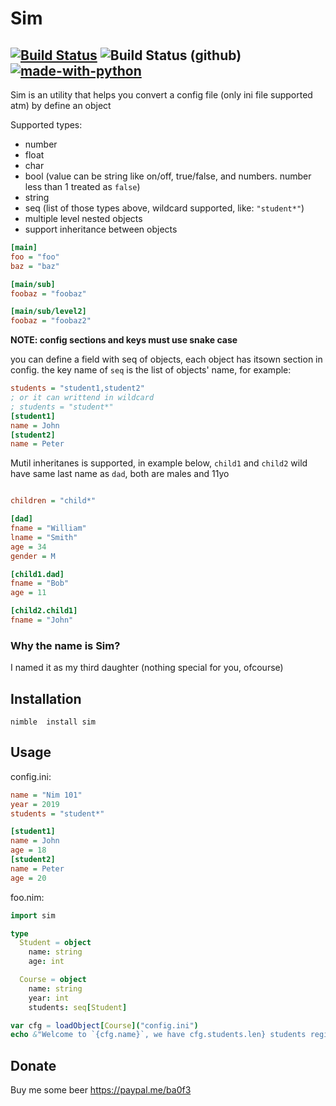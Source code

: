 # Sim

[![Build Status](https://travis-ci.org/ba0f3/sim.nim.svg?branch=master)](https://travis-ci.org/ba0f3/sim.nim) ![Build Status (github)](https://github.com/ba0f3/sim.nim/workflows/Build/badge.svg) [![made-with-python](https://img.shields.io/badge/Made%20with-Nim-ffc200.svg)](https://nim-lang.org/)
-------

Sim is an utility that helps you convert a config file (only ini file supported atm) by define an object

Supported types:
- number
- float
- char
- bool (value can be string like on/off, true/false, and numbers. number less than 1 treated as `false`)
- string
- seq (list of those types above, wildcard supported, like: `"student*"`)
- multiple level nested objects
- support inheritance between objects
```ini
[main]
foo = "foo"
baz = "baz"

[main/sub]
foobaz = "foobaz"

[main/sub/level2]
foobaz = "foobaz2"
```

**NOTE: config sections and keys must use snake case**

you can define a field with seq of objects, each object has itsown section in config. the key name of `seq` is the list of objects' name, for example:
```ini
students = "student1,student2"
; or it can writtend in wildcard
; students = "student*"
[student1]
name = John
[student2]
name = Peter
```
Mutil inheritanes is supported, in example below, `child1` and `child2` wild have same last name as `dad`, both are males and 11yo
```ini

children = "child*"

[dad]
fname = "William"
lname = "Smith"
age = 34
gender = M

[child1.dad]
fname = "Bob"
age = 11

[child2.child1]
fname = "John"

```


### Why the name is Sim?
I named it as my third daughter (nothing special for you, ofcourse)


Installation
------------

```shell
nimble  install sim
```

Usage
-----
config.ini:
```ini
name = "Nim 101"
year = 2019
students = "student*"

[student1]
name = John
age = 18
[student2]
name = Peter
age = 20
```
foo.nim:
```nim
import sim

type
  Student = object
    name: string
    age: int

  Course = object
    name: string
    year: int
    students: seq[Student]

var cfg = loadObject[Course]("config.ini")
echo &"Welcome to `{cfg.name}`, we have cfg.students.len} students registered"
```

Donate
-----

Buy me some beer https://paypal.me/ba0f3
